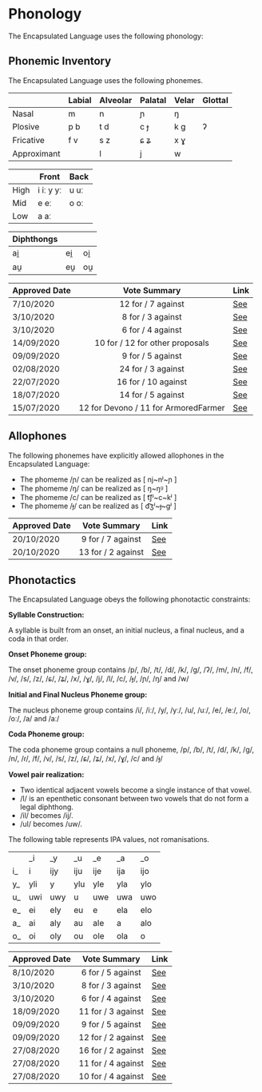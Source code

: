 # Phonology

The Encapsulated Language uses the following phonology:

## Phonemic Inventory

The Encapsulated Language uses the following phonemes.

|             | Labial | Alveolar | Palatal | Velar | Glottal |
| ----------- | ------ | -------- | ------- | ----- | ------- |
| Nasal       | m      | n        | ɲ       | ŋ     |         |
| Plosive     | p b    | t d      | c ɟ     | k g   | ʔ       |
| Fricative   | f v    | s z      | ɕ ʑ     | x ɣ   |         |
| Approximant |        | l        | j       | w     |         |

|      | Front     | Back |
| ---- | --------- | ---- |
| High | i iː y yː | u uː |
| Mid  | e eː      | o oː |
| Low  | a aː      |      |

| Diphthongs |     |     |
| ---------- | --- | --- |
| ai̯         | ei̯  | oi̯  |
| au̯         | eu̯  | ou̯  |

| Approved Date |             Vote Summary             | Link                                                                                                                                                                      |
| ------------- | :----------------------------------: | ------------------------------------------------------------------------------------------------------------------------------------------------------------------------- |
| 7/10/2020    |          12 for / 7 against          | [See](https://www.reddit.com/r/EncapsulatedLanguage/comments/j58nte/official_proposal_vote_to_removal_of_%C9%BE/)
| 3/10/2020    |          8 for / 3 against          | [See](https://www.reddit.com/r/EncapsulatedLanguage/comments/j2xalm/official_proposal_vote_to_modify_the_phonemic/)
| 3/10/2020    |          6 for / 4 against          | [See](https://www.reddit.com/r/EncapsulatedLanguage/comments/j2xd5a/official_proposal_vote_to_modify_the_phonemic/)        
| 14/09/2020    |          10 for / 12 for other proposals          | [See](https://www.reddit.com/r/EncapsulatedLanguage/comments/ir5vzj/official_proposal_vote_to_replace_the_vowel_value/)                                                             |
| 09/09/2020    |          9 for / 5 against          | [See](https://www.reddit.com/r/EncapsulatedLanguage/comments/io4zoz/official_proposal_vote_to_modify_the_phonotactics/)                                                             |
| 02/08/2020    |          24 for / 3 against          | [See](https://www.reddit.com/r/EncapsulatedLanguage/comments/i12ryt/official_proposal_vote_to_officialize_a/)                                                             |
| 22/07/2020    |         16 for / 10 against          | [See](https://www.reddit.com/r/EncapsulatedLanguage/comments/huihs2/official_proposal_vote_to_replace_the_trilled_r/?utm_source=share&utm_medium=ios_app&utm_name=iossmf) |
| 18/07/2020    |          14 for / 5 against          | [See](https://www.reddit.com/r/EncapsulatedLanguage/comments/hs66eh/official_proposal_vote_to_slightly_modify_the/)                                                       |
| 15/07/2020    | 12 for Devono / 11 for ArmoredFarmer | [See](https://www.reddit.com/r/EncapsulatedLanguage/comments/hqbnuh/official_phonology_proposal_final_round_of_voting/)                                                   |

## Allophones

The following phonemes have explicitly allowed allophones in the Encapsulated Language:

- The phomeme /ɲ/ can be realized as [ nj~nʲ~ɲ ]
- The phomeme /ŋ/ can be realized as [ ŋ~ŋᶢ ]
- The phomeme /c/ can be realized as [ t͡ʃʲ~c~kʲ ]
- The phomeme /ɟ/ can be realized as [ d͡ʒʲ~ɟ~ɡʲ ]

| Approved Date |    Vote Summary    | Link                                                                                                                    |
| ------------- | :----------------: | ----------------------------------------------------------------------------------------------------------------------- |
| 20/10/2020     | 9 for / 7 against  | [See](https://www.reddit.com/r/EncapsulatedLanguage/comments/jdezeu/official_proposal_vote_to_establish_allophones/)
| 20/10/2020     | 13 for / 2 against  | [See](https://www.reddit.com/r/EncapsulatedLanguage/comments/jdeysx/official_proposal_vote_to_establish_allophones/)

## Phonotactics

The Encapsulated Language obeys the following phonotactic constraints:

**Syllable Construction:**

A syllable is built from an onset, an initial nucleus, a final nucleus, and a coda in that order.

**Onset Phoneme group:**

The onset phoneme group contains /p/, /b/, /t/, /d/, /k/, /g/, /ʔ/, /m/, /n/, /f/, /v/, /s/, /z/, /ɕ/, /ʑ/, /x/, /ɣ/, /j/, /l/, /c/, /ɟ/, /ɲ/, /ŋ/ and /w/

**Initial and Final Nucleus Phoneme group:**

The nucleus phoneme group contains /i/, /iː/, /y/, /yː/, /u/, /uː/, /e/, /eː/, /o/, /oː/, /a/ and /aː/

**Coda Phoneme group:**

The coda phoneme group contains a null phoneme, /p/, /b/, /t/, /d/, /k/, /g/, /n/, /ɾ/, /f/, /v/, /s/, /z/, /ɕ/, /ʑ/, /x/, /ɣ/, /c/ and /ɟ/

**Vowel pair realization:**

- Two identical adjacent vowels become a single instance of that vowel.
- /l/ is an epenthetic consonant between two vowels that do not form a legal diphthong.
- /il/ becomes /ij/.
- /ul/ becomes /uw/.

The following table represents IPA values, not romanisations.

|    |     |     |     |     |     |     |
| -- | --- | --- | --- | --- | --- | --- |
|    | _i  | _y  | _u  | _e  | _a  | _o  |
| i_ | i   | ijy | iju | ije | ija | ijo |
| y_ | yli | y   | ylu | yle | yla | ylo |
| u_ | uwi | uwy | u   | uwe | uwa | uwo |
| e_ | ei  | ely | eu  | e   | ela | elo |
| a_ | ai  | aly | au  | ale | a   | alo |
| o_ | oi  | oly | ou  | ole | ola | o   |

| Approved Date |    Vote Summary    | Link                                                                                                                    |
| ------------- | :----------------: | ----------------------------------------------------------------------------------------------------------------------- |
| 8/10/2020     | 6 for / 5 against  | [See](https://www.reddit.com/r/EncapsulatedLanguage/comments/j5tkvh/official_proposal_vote_to_modify_the_phonotactics/)
| 3/10/2020     | 8 for / 3 against  | [See](https://www.reddit.com/r/EncapsulatedLanguage/comments/j2xalm/official_proposal_vote_to_modify_the_phonemic/)
| 3/10/2020     | 6 for / 4 against  | [See](https://www.reddit.com/r/EncapsulatedLanguage/comments/j2xd5a/official_proposal_vote_to_modify_the_phonemic/)
| 18/09/2020    | 11 for / 3 against | [See](https://www.reddit.com/r/EncapsulatedLanguage/comments/itk52y/official_proposal_vote_to_clarify_the_phonotactics/)    |
| 09/09/2020    | 9 for / 5 against | [See](https://www.reddit.com/r/EncapsulatedLanguage/comments/io4zoz/official_proposal_vote_to_modify_the_phonotactics/)    |
| 09/09/2020    | 12 for / 2 against | [See](https://www.reddit.com/r/EncapsulatedLanguage/comments/io4yox/official_proposal_vote_to_modify_the_phonotactics/)    |
| 27/08/2020    | 16 for / 2 against | [See](https://www.reddit.com/r/EncapsulatedLanguage/comments/igb9g2/official_proposal_vote_to_officialize_a/)    |
| 27/08/2020    | 11 for / 4 against | [See](https://www.reddit.com/r/EncapsulatedLanguage/comments/igb6jh/official_proposal_vote_to_officialize_a/)    |
| 27/08/2020    | 10 for / 4 against | [See](https://www.reddit.com/r/EncapsulatedLanguage/comments/igb81f/official_proposal_vote_to_officialize_a/)    |
